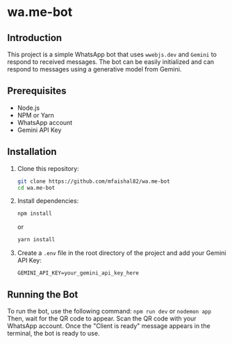 # wa.me-bot

## Introduction
This project is a simple WhatsApp bot that uses `wwebjs.dev` and `Gemini` to respond to received messages. The bot can be easily initialized and can respond to messages using a generative model from Gemini.

## Prerequisites
- Node.js
- NPM or Yarn
- WhatsApp account
- Gemini API Key

## Installation
1. Clone this repository:
    ```bash
    git clone https://github.com/mfaishal82/wa.me-bot
    cd wa.me-bot
    ```

2. Install dependencies:
    ```bash
    npm install
    ```
    or
    ```bash
    yarn install
    ```

3. Create a `.env` file in the root directory of the project and add your Gemini API Key:
    ```env
    GEMINI_API_KEY=your_gemini_api_key_here
    ```

## Running the Bot
To run the bot, use the following command:
    ```
    npm run dev
    ```
    or
    ```
    nodemon app
    ```
Then, wait for the QR code to appear. Scan the QR code with your WhatsApp account. Once the "Client is ready" message appears in the terminal, the bot is ready to use.